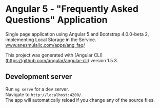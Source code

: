 # Angular 5 - "Frequently Asked Questions" Application
Single page application using Angular 5 and Bootstrap 4.0.0-beta 2, implementing Local Storage in the Service.
www.anesmulalic.com/apps/ang_faq/

This project was generated with [Angular CLI]</br>
(https://github.com/angular/angular-cli) version 1.5.3.

## Development server

Run `ng serve` for a dev server.</br>
Navigate to `http://localhost:4200/`.</br>
The app will automatically reload if you change any of the source files.

